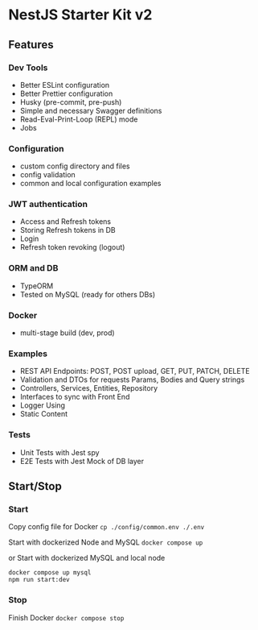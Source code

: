 # NestJS Starter Kit v2

## Features

### Dev Tools

- Better ESLint configuration
- Better Prettier configuration
- Husky (pre-commit, pre-push)
- Simple and necessary Swagger definitions
- Read-Eval-Print-Loop (REPL) mode
- Jobs

### Configuration

- custom config directory and files
- config validation
- common and local configuration examples

### JWT authentication

- Access and Refresh tokens
- Storing Refresh tokens in DB
- Login
- Refresh token revoking (logout)

### ORM and DB

- TypeORM
- Tested on MySQL (ready for others DBs)

### Docker

- multi-stage build (dev, prod)

### Examples
- REST API Endpoints: POST, POST upload, GET, PUT, PATCH, DELETE
- Validation and DTOs for requests Params, Bodies and Query strings
- Controllers, Services, Entities, Repository
- Interfaces to sync with Front End
- Logger Using
- Static Content

### Tests

- Unit Tests with Jest spy
- E2E Tests with Jest Mock of DB layer

## Start/Stop

### Start

Copy config file for Docker
`cp ./config/common.env ./.env`

Start with dockerized Node and MySQL
`docker compose up`

or Start with dockerized MySQL and local node

```
docker compose up mysql
npm run start:dev
```

### Stop
Finish Docker
`docker compose stop`
